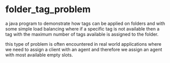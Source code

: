 # folder_tag_problem

a java program to demonstrate how tags can be applied on folders and with some simple load balancing where if a specific tag is not available then a tag with the
maximum number of tags available is assigned to the folder.

this type of problem is often encountered in real world applications where we need to assign a client with an agent and therefore we assign an agent with most available
empty slots.
